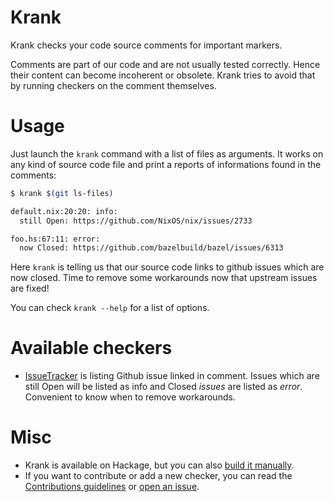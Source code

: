 # Krank

Krank checks your code source comments for important markers.

Comments are part of our code and are not usually tested correctly. Hence their content can become incoherent or obsolete. Krank tries to avoid that by running checkers on the comment themselves.

# Usage

Just launch the `krank` command with a list of files as arguments. It
works on any kind of source code file and print a reports of
informations found in the comments:

```bash
$ krank $(git ls-files)

default.nix:20:20: info:
  still Open: https://github.com/NixOS/nix/issues/2733

foo.hs:67:11: error:
  now Closed: https://github.com/bazelbuild/bazel/issues/6313
```

Here `krank` is telling us that our source code links to github
issues which are now closed. Time to remove some workarounds now that upstream issues are fixed!

You can check `krank --help` for a list of options.

# Available checkers

- [IssueTracker](docs/Checkers/IssueTracker.md) is listing Github
  issue linked in comment. Issues which are still Open will be listed
  as info and Closed *issues* are listed as *error*. Convenient to know
  when to remove workarounds.

# Misc

- Krank is available on Hackage, but you can also [build it manually](HACKING.md).
- If you want to contribute or add a new checker, you can read the [Contributions guidelines](CONTRIBUTING.md) or [open an issue](https://github.com/guibou/krank/issues).
